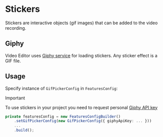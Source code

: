 # Stickers

Stickers are interactive objects (gif images) that can be added to the video recording.

## Giphy

Video Editor uses [Giphy service](https://developers.giphy.com/docs/api/) for loading stickers.
Any sticker effect is a GIF file.

## Usage

Specify instance of ```GifPickerConfig``` in ```FeaturesConfig```:

> [!IMPORTANT]
> To use stickers in your project you need to request personal [Giphy API key](https://support.giphy.com/hc/en-us/articles/360020283431-Request-A-GIPHY-API-Key)

```typescript
private featuresConfig = new FeaturesConfigBuilder()
    .setGifPickerConfig(new GifPickerConfig({ giphyApiKey: ... }))
    ...
    .build();
```
